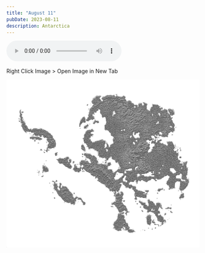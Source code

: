 ```yaml
---
title: "August 11"
pubDate: 2023-08-11
description: Antarctica
---
```


<audio controls preload>
  <source
    src="https://oleaceae.saga-owl.ts.net/sound/august-11.mp3"
    type="audio/mpeg"
  />
  Your browser does not support the audio element.
</audio>

Right Click Image > Open Image in New Tab

![A black and white 1-bit pixel dither illustration of the continent of Antarctica](../../assets/230811/antarctica.png)